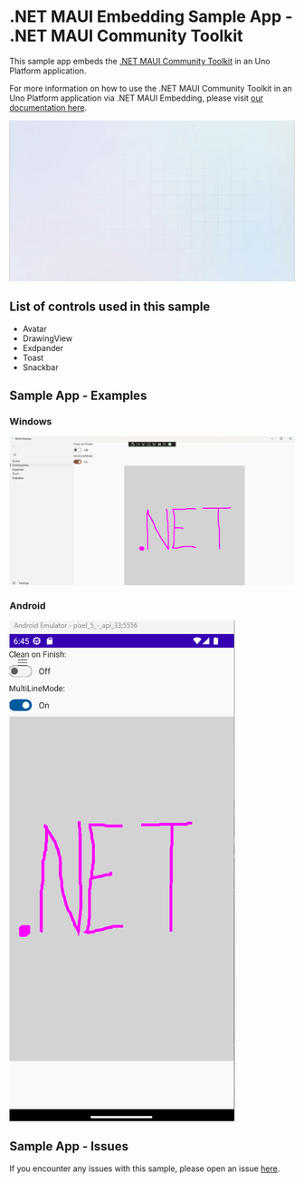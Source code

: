 # .NET MAUI Embedding Sample App - .NET MAUI Community Toolkit

This sample app embeds the [.NET MAUI Community Toolkit](https://learn.microsoft.com/en-us/dotnet/communitytoolkit/maui/) in an Uno Platform application.

For more information on how to use the .NET MAUI Community Toolkit in an Uno Platform application via .NET MAUI Embedding, please visit [our documentation here](https://aka.platform.uno/maui-embedding-sample-app-mauicommunitytoolkit).

<img src="doc/assets/third-party-sample-dotnetmauicommunitytoolkit.gif" alt=".NET MAUI Community Toolkit Demo sample" />

## List of controls used in this sample
- Avatar
- DrawingView
- Exdpander
- Toast
- Snackbar

## Sample App - Examples

### Windows

 ![.NET MAUI Community Toolkit Sample App running on Windows](doc/assets/CommunityToolkit_Windows.png)

### Android

 ![.NET MAUI Community Toolkit Sample App running on Android](doc/assets/CommunityToolkit_Android.png)

## Sample App - Issues
If you encounter any issues with this sample, please open an issue [here](https://github.com/unoplatform/uno/issues).